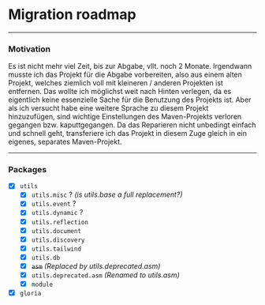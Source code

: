 # Migration roadmap
___
### Motivation
Es ist nicht mehr viel Zeit, bis zur Abgabe, vllt. noch 2 Monate. 
Irgendwann musste ich das Projekt für die Abgabe vorbereiten, 
also aus einem alten Projekt, welches ziemlich voll mit kleineren / anderen Projekten ist entfernen.
Das wollte ich möglichst weit nach Hinten verlegen, da es eigentlich keine essenzielle Sache für die Benutzung des 
Projekts ist. Aber als ich versucht habe eine weitere Sprache zu diesem Projekt hinzuzufügen, sind wichtige Einstellungen des
Maven-Projekts verloren gegangen bzw. kaputtgegangen. 
Da das Reparieren nicht unbedingt einfach und schnell geht, transferiere ich das Projekt in diesem Zuge gleich in ein
eigenes, separates Maven-Projekt.
___
### Packages
- [x] `utils`
  - [x] `utils.misc` ? *(is utils.base a full replacement?)*
  - [x] `utils.event` ?
  - [x] `utils.dynamic` ?
  - [x] `utils.reflection`
  - [x] `utils.document` 
  - [x] `utils.discovery`
  - [x] `utils.tailwind`
  - [x] `utils.db`
  - [x] <s>`asm`</s>  *(Replaced by utils.deprecated.asm)*
  - [x] `utils.deprecated.asm` *(Renamed to utils.asm)*
  - [x] `module`
- [x] `gloria`
